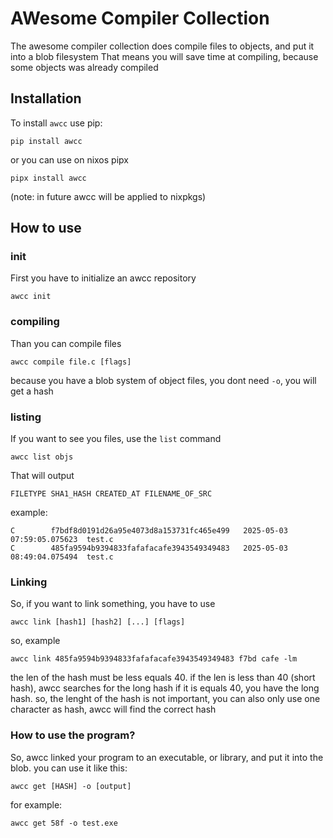 <!--
This file is part of Awesome compiler collection.

Copyright (C) 2025 TrollMii

This program is free software: you can redistribute it and/or modify
it under the terms of the GNU General Public License as published by
the Free Software Foundation, either version 3 of the License, or
(at your option) any later version.

This program is distributed in the hope that it will be useful,
but WITHOUT ANY WARRANTY; without even the implied warranty of
MERCHANTABILITY or FITNESS FOR A PARTICULAR PURPOSE.  See the
GNU General Public License for more details.

You should have received a copy of the GNU General Public License
along with this program.  If not, see <https://www.gnu.org/licenses/>.
-->


# AWesome Compiler Collection
The awesome compiler collection does compile files to objects, and put it into a blob filesystem
That means you will save time at compiling, because some objects was already compiled

## Installation
To install `awcc` use pip:
```shell
pip install awcc
```
or you can use on nixos pipx
```shell
pipx install awcc
```
(note: in future awcc will be applied to nixpkgs)

## How to use
### init
First you have to initialize an awcc repository
```shell
awcc init
```
### compiling
Than you can compile files

```shell
awcc compile file.c [flags]
```
because you have a blob system of object files, you dont need `-o`, you will get a hash
### listing
If you want to see you files, use the `list` command
```shell
awcc list objs
```
That will output
```
FILETYPE SHA1_HASH CREATED_AT FILENAME_OF_SRC
```
example:
```
C        f7bdf8d0191d26a95e4073d8a153731fc465e499   2025-05-03 07:59:05.075623  test.c
C        485fa9594b9394833fafafacafe3943549349483   2025-05-03 08:49:04.075494  test.c
```


### Linking
So, if you want to link something, you have to use
```shell
awcc link [hash1] [hash2] [...] [flags]
```

so, example

```shell 
awcc link 485fa9594b9394833fafafacafe3943549349483 f7bd cafe -lm
```

the len of the hash must be less equals 40.
if the len is less than 40 (short hash), awcc searches for the long hash
if it is equals 40, you have the long hash.
so, the lenght of the hash is not important, you can also only use one character as hash, awcc will find the correct hash

### How to use the program?
So, awcc linked your program to an executable, or library, and put it into the blob.
you can use it like this:

```shell
awcc get [HASH] -o [output]
```

for example:

```shell
awcc get 58f -o test.exe
```

